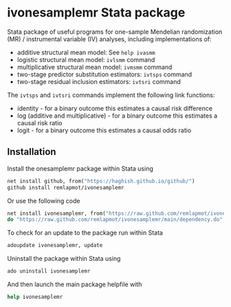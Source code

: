 # ivonesamplemr Stata package

Stata package of useful programs for one-sample Mendelian randomization (MR) / instrumental variable (IV) analyses, including implementations of:

* additive structural mean model: See `help ivasmm`
* logistic structural mean model: `ivlsmm` command
* multiplicative structural mean model: `ivmsmm` command
* two-stage predictor substitution estimators: `ivtsps` command
* two-stage residual inclusion estimators: `ivtsri` command

The `ivtsps` and `ivtsri` commands implement the following link functions: 

* identity - for a binary outcome this estimates a causal risk difference 
* log (additive and multiplicative) - for a binary outcome this estimates a causal risk ratio
* logit - for a binary outcome this estimates a causal odds ratio

## Installation

Install the onesamplemr package within Stata using
``` stata
net install github, from("https://haghish.github.io/github/")
github install remlapmot/ivonesamplemr
```

Or use the following code
``` stata
net install ivonesamplemr, from("https://raw.github.com/remlapmot/ivonesamplemr/main/") replace
do "https://raw.github.com/remlapmot/ivonesamplemr/main/dependency.do"
```

To check for an update to the package run within Stata
``` stata
adoupdate ivonesamplemr, update
```

Uninstall the package within Stata using
``` stata
ado uninstall ivonesamplemr
```

And then launch the main package helpfile with
``` stata
help ivonesamplemr
```
